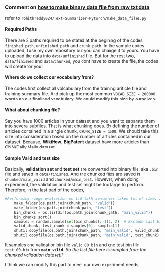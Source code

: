 ### Comment on [how to make binary data file from raw txt data](https://github.com/rohithreddy024/Text-Summarizer-Pytorch/blob/master/make_data_files.py)

refer to `rohithreddy024/Text-Summarizer-Pytorch/make_data_files.py`

#### Required Paths 

There are 3 paths required to be stated at the begining of the codes `finished_path`, `unfinished_path` and `chunk_path`.
In the sample codes uploaded, I use my own repository but you can change it to yours. You have to upload the data into `data/unfinished` file. But for the rest two, `data/finished` and `data/chunked`, you dont have to create the file, the codes will create for you! 

#### Where do we collect our vocabulary from? 

The codes first collect all volcabulary from the training ariticle file and training summary file. And pick up the most common `VOCAB_SIZE = 200000` words as our finalised vocabulary. We could modify this size by ourselves. 

#### What about chunking file? 

Say you have 1000 articles in your dataset and you want to saparate them into several subfiles. That is what chunking does. By defining the number of articles contained in a single chunk, `CHUNK_SIZE = 1500`. We should take this size into consideration based on the number of articles contained in our dataset. Because, **WikiHow**, **BigPatent** dataset have more articles than CNN/Daily Mails dataset. 

#### Sample Valid and test size

Basically, **validation set** and **test set** are converted into binary file, aka `.bin` file and saved in `data/finished`. And the chunked files are saved in `chunked/main_valid` and `chunked/main_test`. However, when doing experiment, the validation and test set might be too large to perform. Therefore, in the last part of the codes, 

```python
#Performing rouge evaluation on 1.9 lakh sentences takes lot of time. So, create mini validation set & test set by borrowing 15k samples each from these 1.9 lakh sentences
    make_folder(os.path.join(chunk_path, "valid"))
    make_folder(os.path.join(chunk_path, "test"))
    bin_chunks = os.listdir(os.path.join(chunk_path, "main_valid"))
    bin_chunks.sort()
    samples = random.sample(set(bin_chunks[:-1]), 2)  # Exclude last bin file; contains only 9k sentences
    valid_chunk, test_chunk = samples[0], samples[1]
    shutil.copyfile(os.path.join(chunk_path, "main_valid", valid_chunk),os.path.join(chunk_path, "valid", "valid_00.bin"))
    shutil.copyfile(os.path.join(chunk_path, "main_valid", test_chunk), os.path.join(chunk_path, "test", "test_00.bin"))
```

It samples one validation bin file `valid_00.bin` and one test bin file `test_00.bin` from **`main_valid`**. *So the test file here is sampled from the chunked validation dataset!!*

I think we can modify this part to meet our own experiment needs. 


